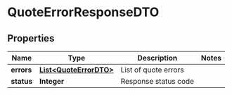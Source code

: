 

# QuoteErrorResponseDTO


## Properties

| Name | Type | Description | Notes |
|------------ | ------------- | ------------- | -------------|
|**errors** | [**List&lt;QuoteErrorDTO&gt;**](QuoteErrorDTO.md) | List of quote errors |  |
|**status** | **Integer** | Response status code |  |



